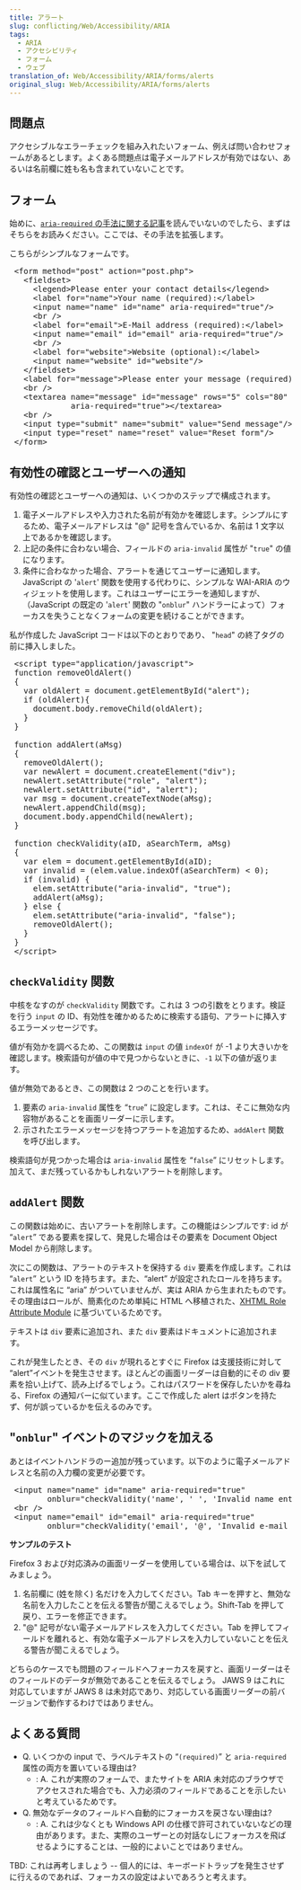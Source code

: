 ```yaml
---
title: アラート
slug: conflicting/Web/Accessibility/ARIA
tags:
  - ARIA
  - アクセシビリティ
  - フォーム
  - ウェブ
translation_of: Web/Accessibility/ARIA/forms/alerts
original_slug: Web/Accessibility/ARIA/forms/alerts
---
```

## 問題点

アクセシブルなエラーチェックを組み入れたいフォーム、例えば問い合わせフォームがあるとします。よくある問題点は電子メールアドレスが有効ではない、あるいは名前欄に姓も名も含まれていないことです。

## フォーム

始めに、[`aria-required` の手法に関する記事](/ja/docs/Web/Accessibility/ARIA/forms/Basic_form_hints)を読んでいないのでしたら、まずはそちらをお読みください。ここでは、その手法を拡張します。

こちらがシンプルなフォームです。

<pre class="brush: html"> &lt;form method="post" action="post.php"&gt;
   &lt;fieldset&gt;
     &lt;legend&gt;Please enter your contact details&lt;/legend&gt;
     &lt;label for="name"&gt;Your name (required):&lt;/label&gt;
     &lt;input name="name" id="name" aria-required="true"/&gt;
     &lt;br /&gt;
     &lt;label for="email"&gt;E-Mail address (required):&lt;/label&gt;
     &lt;input name="email" id="email" aria-required="true"/&gt;
     &lt;br /&gt;
     &lt;label for="website"&gt;Website (optional):&lt;/label&gt;
     &lt;input name="website" id="website"/&gt;
   &lt;/fieldset&gt;
   &lt;label for="message"&gt;Please enter your message (required):&lt;/label&gt;
   &lt;br /&gt;
   &lt;textarea name="message" id="message" rows="5" cols="80"
             aria-required="true"&gt;&lt;/textarea&gt;
   &lt;br /&gt;
   &lt;input type="submit" name="submit" value="Send message"/&gt;
   &lt;input type="reset" name="reset" value="Reset form"/&gt;
 &lt;/form&gt;
</pre>

## 有効性の確認とユーザーへの通知

有効性の確認とユーザーへの通知は、いくつかのステップで構成されます。

1. 電子メールアドレスや入力された名前が有効かを確認します。シンプルにするため、電子メールアドレスは "@" 記号を含んでいるか、名前は 1 文字以上であるかを確認します。
2. 上記の条件に合わない場合、フィールドの `aria-invalid` 属性が "`true`" の値になります。
3. 条件に合わなかった場合、アラートを通じてユーザーに通知します。 JavaScript の '`alert`' 関数を使用する代わりに、シンプルな WAI-ARIA のウィジェットを使用します。これはユーザーにエラーを通知しますが、（JavaScript の既定の '`alert`' 関数の "`onblur`" ハンドラーによって）フォーカスを失うことなくフォームの変更を続けることができます。

私が作成した JavaScript コードは以下のとおりであり、 "`head`" の終了タグの前に挿入しました。

<pre class="brush: js"> &lt;script type="application/javascript"&gt;
 function removeOldAlert()
 {
   var oldAlert = document.getElementById("alert");
   if (oldAlert){
     document.body.removeChild(oldAlert);
   }
 }

 function addAlert(aMsg)
 {
   removeOldAlert();
   var newAlert = document.createElement("div");
   newAlert.setAttribute("role", "alert");
   newAlert.setAttribute("id", "alert");
   var msg = document.createTextNode(aMsg);
   newAlert.appendChild(msg);
   document.body.appendChild(newAlert);
 }

 function checkValidity(aID, aSearchTerm, aMsg)
 {
   var elem = document.getElementById(aID);
   var invalid = (elem.value.indexOf(aSearchTerm) &lt; 0);
   if (invalid) {
     elem.setAttribute("aria-invalid", "true");
     addAlert(aMsg);
   } else {
     elem.setAttribute("aria-invalid", "false");
     removeOldAlert();
   }
 }
 &lt;/script&gt;
</pre>

## `checkValidity` 関数

中核をなすのが `checkValidity` 関数です。これは 3 つの引数をとります。検証を行う `input` の ID、有効性を確かめるために検索する語句、アラートに挿入するエラーメッセージです。

値が有効かを調べるため、この関数は `input` の値 `indexOf` が -1 より大きいかを確認します。検索語句が値の中で見つからないときに、`-1` 以下の値が返ります。

値が無効であるとき、この関数は 2 つのことを行います。

1. 要素の `aria-invalid` 属性を “`true`” に設定します。これは、そこに無効な内容物があることを画面リーダーに示します。
2. 示されたエラーメッセージを持つアラートを追加するため、`addAlert` 関数を呼び出します。

検索語句が見つかった場合は `aria-invalid` 属性を “`false`” にリセットします。加えて、まだ残っているかもしれないアラートを削除します。

## `addAlert` 関数

この関数は始めに、古いアラートを削除します。この機能はシンプルです: id が “`alert`” である要素を探して、発見した場合はその要素を Document Object Model から削除します。

次にこの関数は、アラートのテキストを保持する `div` 要素を作成します。これは “`alert`” という ID を持ちます。また、“alert” が設定されたロールを持ちます。これは属性名に “aria” がついていませんが、実は ARIA から生まれたものです。その理由はロールが、簡素化のため単純に HTML へ移植された、<a class="external text" href="http://www.w3.org/TR/xhtml-role/">XHTML Role Attribute Module</a> に基づいているためです。

テキストは `div` 要素に追加され、また `div` 要素はドキュメントに追加されます。

これが発生したとき、その `div` が現れるとすぐに Firefox は支援技術に対して “alert”イベントを発生させます。ほとんどの画面リーダーは自動的にその div 要素を拾い上げて、読み上げるでしょう。これはパスワードを保存したいかを尋ねる、Firefox の通知バーに似ています。ここで作成した alert はボタンを持たず、何が誤っているかを伝えるのみです。

## "`onblur`" イベントのマジックを加える

あとはイベントハンドラのー追加が残っています。以下のように電子メールアドレスと名前の入力欄の変更が必要です。

<pre class="brush: html"> &lt;input name="name" id="name" aria-required="true"
        onblur="checkValidity('name', ' ', 'Invalid name entered!');"/&gt;
 &lt;br /&gt;
 &lt;input name="email" id="email" aria-required="true"
        onblur="checkValidity('email', '@', 'Invalid e-mail address');"/&gt;
</pre>

**サンプルのテスト**

Firefox 3 および対応済みの画面リーダーを使用している場合は、以下を試してみましょう。

1. 名前欄に (姓を除く) 名だけを入力してください。Tab キーを押すと、無効な名前を入力したことを伝える警告が聞こえるでしょう。Shift-Tab を押して戻り、エラーを修正できます。
2. "@" 記号がない電子メールアドレスを入力してください。Tab を押してフィールドを離れると、有効な電子メールアドレスを入力していないことを伝える警告が聞こえるでしょう。

どちらのケースでも問題のフィールドへフォーカスを戻すと、画面リーダーはそのフィールドのデータが無効であることを伝えるでしょう。 JAWS 9 はこれに対応していますが JAWS 8 は未対応であり、対応している画面リーダーの前バージョンで動作するわけではありません。

## よくある質問

- Q. いくつかの input で、ラベルテキストの “`(required)`” と `aria-required` 属性の両方を置いている理由は?
  - : A. これが実際のフォームで、またサイトを ARIA 未対応のブラウザでアクセスされた場合でも、入力必須のフィールドであることを示したいと考えているためです。
- Q. 無効なデータのフィールドへ自動的にフォーカスを戻さない理由は?
  - : A. これは少なくとも Windows API の仕様で許可されていないなどの理由があります。また、実際のユーザーとの対話なしにフォーカスを飛ばせるようにすることは、一般的によいことではありません。

<div class="warning">TBD: これは再考しましょう -- 個人的には、キーボードトラップを発生させずに行えるのであれば、フォーカスの設定はよいであろうと考えます。</div>
